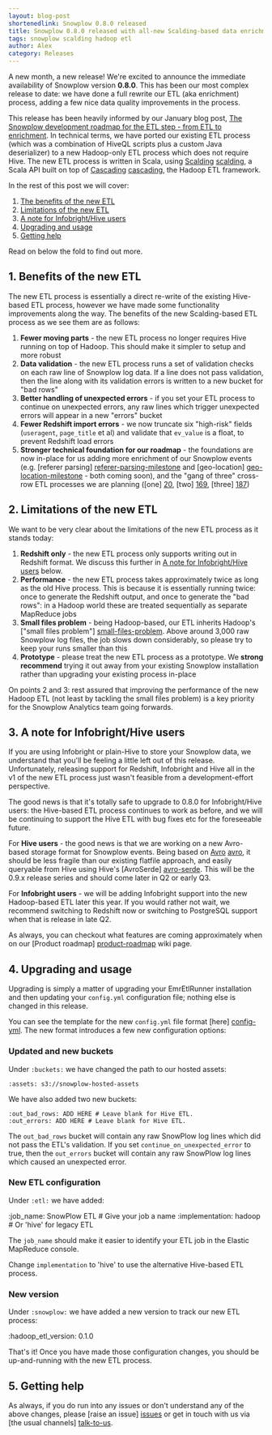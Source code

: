 ```yaml
---
layout: blog-post
shortenedlink: Snowplow 0.8.0 released
title: Snowplow 0.8.0 released with all-new Scalding-based data enrichment
tags: snowplow scalding hadoop etl
author: Alex
category: Releases
---
```


A new month, a new release! We're excited to announce the immediate availability of Snowplow version **0.8.0**. This has been our most complex release to date: we have done a full rewrite our ETL (aka enrichment) process, adding a few nice data quality improvements in the process.

This release has been heavily informed by our January blog post, [The Snowplow development roadmap for the ETL step - from ETL to enrichment](/blog/2013/01/09/from-etl-to-enrichment/#scalding). In technical terms, we have ported our existing ETL process (which was a combination of HiveQL scripts plus a custom Java deserializer) to a new Hadoop-only ETL process which does not require Hive. The new ETL process is written in Scala, using [Scalding] [scalding], a Scala API built on top of [Cascading] [cascading], the Hadoop ETL framework.

In the rest of this post we will cover:

1. [The benefits of the new ETL](#benefits)
2. [Limitations of the new ETL](#limitations)
3. [A note for Infobright/Hive users](#infobright-hive-note)
4. [Upgrading and usage](#upgrading-usage)
5. [Getting help](#help)

Read on below the fold to find out more.

<!--more-->

<h2><a name="benefits">1. Benefits of the new ETL</a></h2>

The new ETL process is essentially a direct re-write of the existing Hive-based ETL process, however we have made some functionality improvements along the way. The benefits of the new Scalding-based ETL process as we see them are as follows:

1. **Fewer moving parts** - the new ETL process no longer requires Hive running on top of Hadoop. This should make it simpler to setup and more robust
2. **Data validation** - the new ETL process runs a set of validation checks on each raw line of Snowplow log data. If a line does not pass validation, then the line along with its validation errors is written to a new bucket for "bad rows"
3. **Better handling of unexpected errors** - if you set your ETL process to continue on unexpected errors, any raw lines which trigger unexpected errors will appear in a new "errors" bucket
4. **Fewer Redshift import errors** - we now truncate six "high-risk" fields (`useragent`, `page_title` et al) and validate that `ev_value` is a float, to prevent Redshift load errors
5. **Stronger technical foundation for our roadmap** - the foundations are now in-place for us adding more enrichment of our Snowplow events (e.g. [referer parsing] [referer-parsing-milestone] and [geo-location] [geo-location-milestone] - both coming soon), and the "gang of three" cross-row ETL processes we are planning ([one] [20], [two] [169], [three] [187])

<h2><a name="limitations">2. Limitations of the new ETL</a></h2>

We want to be very clear about the limitations of the new ETL process as it stands today:

1. **Redshift only** - the new ETL process only supports writing out in Redshift format. We discuss this further in [A note for Infobright/Hive users](#infobright-hive-note) below.
2. **Performance** - the new ETL process takes approximately twice as long as the old Hive process. This is because it is essentially running twice: once to generate the Redshift output, and once to generate the "bad rows": in a Hadoop world these are treated sequentially as separate MapReduce jobs
3. **Small files problem** - being Hadoop-based, our ETL inherits Hadoop's ["small files problem"] [small-files-problem]. Above around 3,000 raw Snowplow log files, the job slows down considerably, so please try to keep your runs smaller than this
4. **Prototype** - please treat the new ETL process as a prototype. We **strong recommend** trying it out away from your existing Snowplow installation rather than upgrading your existing process in-place

On points 2 and 3: rest assured that improving the performance of the new Hadoop ETL (not least by tackling the small files problem) is a key priority for the Snowplow Analytics team going forwards.

<h2><a name="limitations">3. A note for Infobright/Hive users</a></h2>

If you are using Infobright or plain-Hive to store your Snowplow data, we understand that you'll be feeling a little left out of this release. Unfortunately, releasing support for Redshift, Infobright and Hive all in the v1 of the new ETL process just wasn't feasible from a development-effort perspective.

The good news is that it's totally safe to upgrade to 0.8.0 for Infobright/Hive users: the Hive-based ETL process continues to work as before, and we will be continuing to support the Hive ETL with bug fixes etc for the foreseeable future.

For **Hive users** - the good news is that we are working on a new Avro-based storage format for Snowplow events. Being based on [Avro] [avro], it should be less fragile than our existing flatfile approach, and easily queryable from Hive using Hive's [AvroSerde] [avro-serde]. This will be the 0.9.x release series and should come later in Q2 or early Q3.

For **Infobright users** - we will be adding Infobright support into the new Hadoop-based ETL later this year. If you would rather not wait, we recommend switching to Redshift now or switching to PostgreSQL support when that is release in late Q2.

As always, you can checkout what features are coming approximately when on our [Product roadmap] [product-roadmap] wiki page.

<h2><a name="limitations">4. Upgrading and usage</a></h2>

Upgrading is simply a matter of upgrading your EmrEtlRunner installation and then updating your `config.yml` configuration file; nothing else is changed in this release.

You can see the template for the new `config.yml` file format [here] [config-yml]. The new format introduces a few new configuration options:

### Updated and new buckets

Under `:buckets:` we have changed the path to our hosted assets:

    :assets: s3://snowplow-hosted-assets

We have also added two new buckets:

    :out_bad_rows: ADD HERE # Leave blank for Hive ETL.
    :out_errors: ADD HERE # Leave blank for Hive ETL.

The `out_bad_rows` bucket will contain any raw SnowPlow log lines which did not pass the ETL's validation. If you set `continue_on_unexpected_error` to true, then the `out_errors` bucket will contain any raw SnowPlow log lines which caused an unexpected error.

### New ETL configuration

Under `:etl:` we have added:

  :job_name: SnowPlow ETL # Give your job a name
  :implementation: hadoop # Or 'hive' for legacy ETL

The `job_name` should make it easier to identify your ETL job in the Elastic MapReduce console.

Change `implementation` to 'hive' to use the alternative Hive-based ETL process.

### New version

Under `:snowplow:` we have added a new version to track our new ETL process:

  :hadoop_etl_version: 0.1.0

That's it! Once you have made those configuration changes, you should be up-and-running with the new ETL process.

<h2><a name="help">5. Getting help</a></h2>

As always, if you do run into any issues or don't understand any of the above changes, please [raise an issue] [issues] or get in touch with us via [the usual channels] [talk-to-us].

[scalding]: https://github.com/twitter/scalding
[cascading]: http://www.cascading.org

[referer-parsing-milestone]: https://github.com/snowplow/snowplow/issues?milestone=16&state=open
[geo-location-milestone]: https://github.com/snowplow/snowplow/issues?milestone=17&state=open
[20]: https://github.com/snowplow/snowplow/issues/20 
[169]: https://github.com/snowplow/snowplow/issues/169
[187]: https://github.com/snowplow/snowplow/issues/187

[small-files-problem]: http://amilaparanawithana.blogspot.co.uk/2012/06/small-file-problem-in-hadoop.html

[avro]: http://avro.apache.org/
[avro-serde]: https://cwiki.apache.org/Hive/avroserde-working-with-avro-from-hive.html

[product-roadmap]: https://github.com/snowplow/snowplow/wiki/Product-roadmap

[config-yml]: https://github.com/snowplow/snowplow/blob/master/3-etl/emr-etl-runner/config/config.yml

[issues]: https://github.com/snowplow/snowplow/issues
[talk-to-us]: https://github.com/snowplow/snowplow/wiki/Talk-to-us